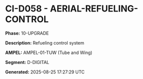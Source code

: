 # CI-D058 - AERIAL-REFUELING-CONTROL

**Phase:** 10-UPGRADE

**Description:** Refueling control system

**AMPEL:** AMPEL-01-TUW (Tube and Wing)

**Segment:** D-DIGITAL

**Generated:** 2025-08-25 17:27:29 UTC

